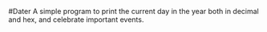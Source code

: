 #Dater
A simple program to print the current day in the year both in decimal and hex, and celebrate important events.
